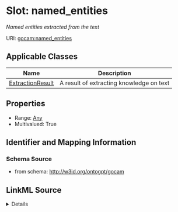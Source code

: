 # Slot: named_entities
_Named entities extracted from the text_


URI: [gocam:named_entities](http://w3id.org/ontogpt/gocam/named_entities)



<!-- no inheritance hierarchy -->




## Applicable Classes

| Name | Description |
| --- | --- |
[ExtractionResult](ExtractionResult.md) | A result of extracting knowledge on text






## Properties

* Range: [Any](Any.md)
* Multivalued: True








## Identifier and Mapping Information







### Schema Source


* from schema: http://w3id.org/ontogpt/gocam




## LinkML Source

<details>
```yaml
name: named_entities
description: Named entities extracted from the text
from_schema: http://w3id.org/ontogpt/gocam
rank: 1000
multivalued: true
alias: named_entities
owner: ExtractionResult
domain_of:
- ExtractionResult
range: Any
inlined: true
inlined_as_list: true

```
</details>